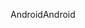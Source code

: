 <span data-ttu-id="76cc6-101">Android</span><span class="sxs-lookup"><span data-stu-id="76cc6-101">Android</span></span>